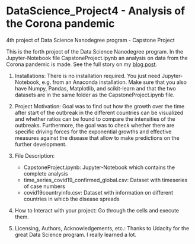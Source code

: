 # DataScience_Project4 - Analysis of the Corona pandemic
4th project of Data Science Nanodegree program - Capstone Project

This is the forth project of the Data Science Nanodegree program. In the Jupyter-Notebook file CapstoneProject.ipynb an analysis on data from the Corona pandemic is made. See the full story on my [blog post](https://mirods.github.io/project4.html).

1. Installations: There is no installation required. You just need Jupyter-Notebook, e.g. from an Anaconda installation. Make sure that you also have Numpy, Pandas, Matplotlib, and scikit-learn and that the two datasets are in the same folder as the CapstoneProject.ipynb file.

2. Project Motivation: Goal was to find out how the growth over the time after start of the outbreak in the different countries can be visualized and whether ratios can be found to compare the intensities of the outbreaks. Furthermore, the goal was to check whether there are specific driving forces for the exponential growths and effective measures against the disease that allow to make predictions on the further development.

3. File Description:
   * CapstoneProject.ipynb: Jupyter-Notebook which contains the complete analysis
   * time_series_covid19_confirmed_global.csv: Dataset with timeseries of case numbers
   * covid19countryinfo.csv: Dataset with information on different countries in whicb the disease spreads

4. How to Interact with your project: Go through the cells and execute them.

5. Licensing, Authors, Acknowledgements, etc.: Thanks to Udacity for the great Data Science program. I really learned a lot.
